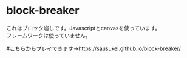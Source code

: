 # block-breaker
これはブロック崩しです。Javascriptとcanvasを使っています。<br>
フレームワークは使っていません。<br>

#こちらからプレイできます→https://sausukei.github.io/block-breaker/
